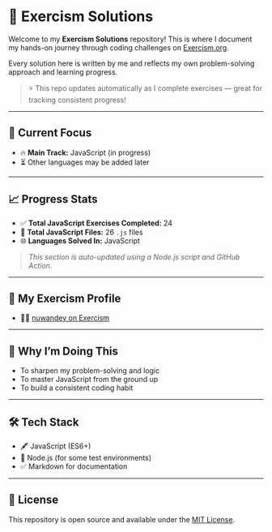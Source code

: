 # 🧠 Exercism Solutions

Welcome to my **Exercism Solutions** repository! This is where I document my hands-on journey through coding challenges on [Exercism.org](https://exercism.org/).

Every solution here is written by me and reflects my own problem-solving approach and learning progress.

> ⚡ This repo updates automatically as I complete exercises — great for tracking consistent progress!

---

## 📘 Current Focus

- 🔥 **Main Track:** JavaScript (in progress)
- ⏳ Other languages may be added later

---

## 📈 Progress Stats

<!-- STATS_START -->
- ✅ **Total JavaScript Exercises Completed:** 24
- 📁 **Total JavaScript Files:** 26 `.js` files
- 🌐 **Languages Solved In:** JavaScript
<!-- STATS_END -->

> _This section is auto-updated using a Node.js script and GitHub Action._

---

## 🔗 My Exercism Profile

- 🧑‍💻 [nuwandev on Exercism](https://exercism.org/profiles/nuwandev)

---

## 🚀 Why I’m Doing This

- To sharpen my problem-solving and logic
- To master JavaScript from the ground up
- To build a consistent coding habit

---

## 🛠 Tech Stack

- 🖋 JavaScript (ES6+)
- 🧪 Node.js (for some test environments)
- ✅ Markdown for documentation

---

## 📄 License

This repository is open source and available under the [MIT License](LICENSE).

